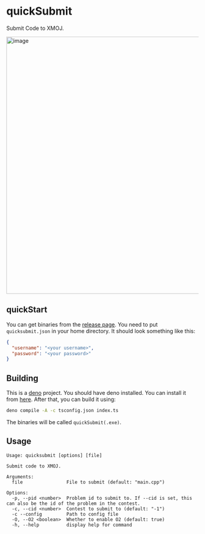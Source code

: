 # quickSubmit

Submit Code to XMOJ.

<img width="674" alt="image" src="https://github.com/boomzero/quicksubmit/assets/85378277/8aaa4e99-60fc-4200-be19-f66b09044102">

## quickStart

You can get binaries from the
[release page](https://github.com/boomzero/quicksubmit/releases). You need to
put `quicksubmit.json` in your home directory. It should look something like
this:

```json
{
  "username": "<your username>",
  "password": "<your password>"
}
```

## Building

This is a [deno](https://deno.com/) project. You should have deno installed. You
can install it from
[here](https://docs.deno.com/runtime/manual/getting_started/installation). After
that, you can build it using:

```bash
deno compile -A -c tsconfig.json index.ts
```

The binaries will be called `quickSubmit(.exe)`.

## Usage

```
Usage: quicksubmit [options] [file]

Submit code to XMOJ.

Arguments:
  file                File to submit (default: "main.cpp")

Options:
  -p, --pid <number>  Problem id to submit to. If --cid is set, this can also be the id of the problem in the contest.
  -c, --cid <number>  Contest to submit to (default: "-1")
  -c --config         Path to config file
  -O, --O2 <boolean>  Whether to enable O2 (default: true)
  -h, --help          display help for command
```
